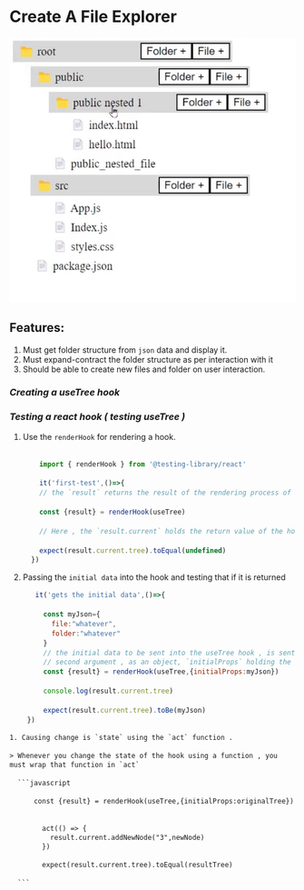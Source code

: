 # Create A File Explorer

![Folder](./pics/folder-structure.jpg "folder structure to be created")


## Features:
1. Must get folder structure from `json` data and display it.
1. Must expand-contract the folder structure as per interaction with it
1. Should be able to create new files and folder on user interaction.


### *Creating a useTree hook*



### *Testing a react hook ( testing useTree )*

1. Use the `renderHook`  for rendering a hook.
   
    
      ```javascript

          import { renderHook } from '@testing-library/react'

          it('first-test',()=>{
          // the `result` returns the result of the rendering process of the hook

          const {result} = renderHook(useTree)

          // Here , the `result.current` holds the return value of the hook 

          expect(result.current.tree).toEqual(undefined)
        })

      ```
1. Passing the `initial data` into the hook and testing that if it is returned
    
   ``` javascript 
      it('gets the initial data',()=>{
      
        const myJson={
          file:"whatever",
          folder:"whatever"
        }
        // the initial data to be sent into the useTree hook , is sent as the 
        // second argument , as an object, `initialProps` holding the initial data
        const {result} = renderHook(useTree,{initialProps:myJson})
        
        console.log(result.current.tree)
        
        expect(result.current.tree).toBe(myJson)
    })
  ```
1. Causing change is `state` using the `act` function .
   
> Whenever you change the state of the hook using a function , you must wrap that function in `act`

    ```javascript

        const {result} = renderHook(useTree,{initialProps:originalTree})
        
        
          act(() => {
            result.current.addNewNode("3",newNode)
          })
 
          expect(result.current.tree).toEqual(resultTree)

    ```
 